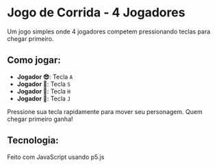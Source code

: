 # Jogo de Corrida - 4 Jogadores

Um jogo simples onde 4 jogadores competem pressionando teclas para chegar primeiro.

## Como jogar:
- **Jogador 😎**: Tecla `A`
- **Jogador 🤠**: Tecla `S`
- **Jogador 👾**: Tecla `H`
- **Jogador 🥶**: Tecla `J`

Pressione sua tecla rapidamente para mover seu personagem. Quem chegar primeiro ganha!

## Tecnologia:
Feito com JavaScript usando p5.js
